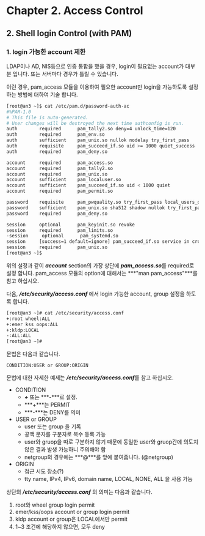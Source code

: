# Chapter 2. Access Control
## 2. Shell login Control (with PAM)
### 1. login 가능한 account 제한

LDAP이나 AD, NIS등으로 인증 통합을 했을 경우, login이 필요없는 account가 대부분 입니다. 또는 서버마다 경우가 틀릴 수 있습니다.

이런 경우, pam_access 모듈을 이용하여 필요한 account만 login을 가능하도록 설정 하는 방법에 대하여 기술 합니다.

```bash
[root@an3 ~]$ cat /etc/pam.d/password-auth-ac
#%PAM-1.0
# This file is auto-generated.
# User changes will be destroyed the next time authconfig is run.
auth        required      pam_tally2.so deny=4 unlock_time=120
auth        required      pam_env.so
auth        sufficient    pam_unix.so nullok nodelay try_first_pass
auth        requisite     pam_succeed_if.so uid >= 1000 quiet_success
auth        required      pam_deny.so

account     required      pam_access.so
account     required      pam_tally2.so
account     required      pam_unix.so
account     sufficient    pam_localuser.so
account     sufficient    pam_succeed_if.so uid < 1000 quiet
account     required      pam_permit.so

password    requisite     pam_pwquality.so try_first_pass local_users_only retry=3 authtok_type= difok=1 minlen=8 minclass=3
password    sufficient    pam_unix.so sha512 shadow nullok try_first_pass use_authtok remember=4
password    required      pam_deny.so

session     optional      pam_keyinit.so revoke
session     required      pam_limits.so
-session     optional      pam_systemd.so
session     [success=1 default=ignore] pam_succeed_if.so service in crond quiet use_uid
session     required      pam_unix.so
[root@an3 ~]$
```

위의 설정과 같이 ***account*** section의 가장 상단에 ***pam_access.so***를 required로 설정 합니다. pam_access 모듈의 option에 대해서는 ***"man pam_access"***를 참고 하십시오.

다음, ***/etc/security/access.conf*** 에서 login 가능한 account, group 설정을 하도록 합니다.

```bash
[root@an3 ~]# cat /etc/security/access.conf
+:root wheel:ALL
+:emer kss oops:ALL
+:kldp:LOCAL
-:ALL:ALL
[root@an3 ~]#
```

문법은 다음과 같습니다.

    CONDITION:USER or GROUP:ORIGIN

문법에 대한 자세한 예제는 ***/etc/security/access.conf***를 참고 하십시오.

 * CONDITION
   * ***+*** 또는 ***-***로 설정.
   * ***+***는 PERMIT
   * ***-***는 DENY를 의미
 * USER or GROUP
   * user 또는 group 을 기록
   * 공백 문자를 구분자로 복수 등록 가능
   * user와 gruop을 따로 구분하지 않기 때문에 동일한 user와 gruop간에 의도치 않은 결과 발생 가능하니 주의해야 함
   * netgroup의 경우에는 ***@***를 앞에 붙여줍니다. (@netgroup)
 * ORIGIN
   * 접근 시도 장소(?)
   * tty name, IPv4, IPv6, domain name, LOCAL, NONE, ALL 을 사용 가능

상단의 ***/etc/security/access.conf*** 의 의미는 다음과 같습니다.

1. root와 wheel group login permit
2. emer/kss/oops account or group login permit
3. kldp account or group은 LOCAL에서만 permit
4. 1~3 조건에 해당하지 않으면, 모두 deny